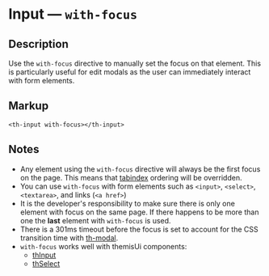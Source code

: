 # Input — `with-focus`

## Description

Use the `with-focus` directive to manually set the focus on that element.
This is particularly useful for edit modals as the user can immediately interact
with form elements.

## Markup

`<th-input with-focus></th-input>`

## Notes
- Any element using the `with-focus` directive will always be the first focus
on the page. This means that [tabindex](https://developer.mozilla.org/en-US/docs/Web/API/HTMLElement/tabIndex)
ordering will be overridden.
- You can use `with-focus` with form elements such as `<input>`, `<select>`,
`<textarea>`, and links (`<a href>`)
- It is the developer's responsibility to make sure there is only one element with
focus on the same page. If there happens to be more than one the **last** element
with `with-focus` is used.
- There is a 301ms timeout before the focus is set to account for the CSS transition
time with [th-modal](./thModal).
- `with-focus` works well with themisUi components:
  - [thInput](./thInput)
  - [thSelect](./thSelect)
